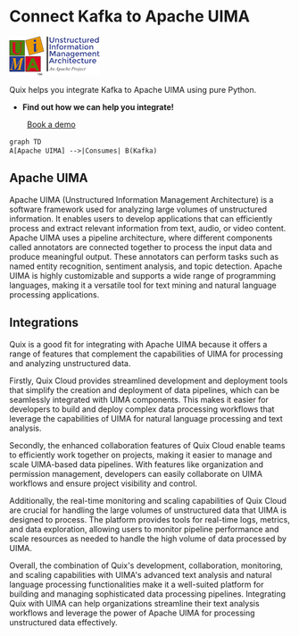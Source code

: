 # Connect Kafka to Apache UIMA

![](./images/logo_1.jpg)

Quix helps you integrate Kafka to Apache UIMA using pure Python.

<div class="grid cards blog-grid-card" markdown>

- __Find out how we can help you integrate!__

    <a class="md-button md-button--primary" href="https://share.hsforms.com/1iW0TmZzKQMChk0lxd_tGiw4yjw2?__hstc=175542013.2303933fbd746c0ac86d9ccbe9bc9100.1728383268831.1729603416735.1729620918855.31&__hssc=175542013.1.1729620918855&__hsfp=2132701734" target="_blank" style="margin:.5rem;">Book a demo</a>

</div>

```mermaid
graph TD
A[Apache UIMA] -->|Consumes| B(Kafka)
```

## Apache UIMA

Apache UIMA (Unstructured Information Management Architecture) is a software framework used for analyzing large volumes of unstructured information. It enables users to develop applications that can efficiently process and extract relevant information from text, audio, or video content. Apache UIMA uses a pipeline architecture, where different components called annotators are connected together to process the input data and produce meaningful output. These annotators can perform tasks such as named entity recognition, sentiment analysis, and topic detection. Apache UIMA is highly customizable and supports a wide range of programming languages, making it a versatile tool for text mining and natural language processing applications.

## Integrations

Quix is a good fit for integrating with Apache UIMA because it offers a range of features that complement the capabilities of UIMA for processing and analyzing unstructured data. 

Firstly, Quix Cloud provides streamlined development and deployment tools that simplify the creation and deployment of data pipelines, which can be seamlessly integrated with UIMA components. This makes it easier for developers to build and deploy complex data processing workflows that leverage the capabilities of UIMA for natural language processing and text analysis.

Secondly, the enhanced collaboration features of Quix Cloud enable teams to efficiently work together on projects, making it easier to manage and scale UIMA-based data pipelines. With features like organization and permission management, developers can easily collaborate on UIMA workflows and ensure project visibility and control.

Additionally, the real-time monitoring and scaling capabilities of Quix Cloud are crucial for handling the large volumes of unstructured data that UIMA is designed to process. The platform provides tools for real-time logs, metrics, and data exploration, allowing users to monitor pipeline performance and scale resources as needed to handle the high volume of data processed by UIMA.

Overall, the combination of Quix's development, collaboration, monitoring, and scaling capabilities with UIMA's advanced text analysis and natural language processing functionalities make it a well-suited platform for building and managing sophisticated data processing pipelines. Integrating Quix with UIMA can help organizations streamline their text analysis workflows and leverage the power of Apache UIMA for processing unstructured data effectively.

